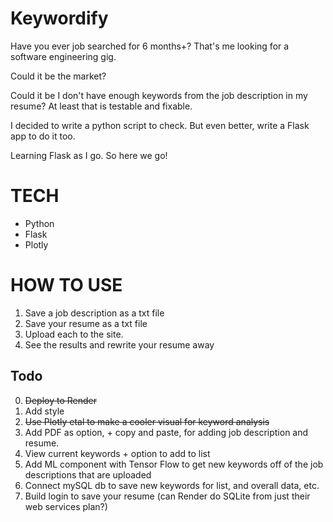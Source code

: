 # Keywordify
Have you ever job searched for 6 months+?
That's me looking for a software engineering gig.

Could it be the market?

Could it be I don't have enough keywords from the job description in my resume?
At least that is testable and fixable.

I decided to write a python script to check.
But even better, write a Flask app to do it too.

Learning Flask as I go. So here we go!

# TECH
- Python
- Flask
- Plotly

# HOW TO USE
1. Save a job description as a txt file
2. Save your resume as a txt file
3. Upload each to the site.
4. See the results and rewrite your resume away

## Todo
0. ~~Deploy to Render~~
1. Add style
2. ~~Use Plotly etal to make a cooler visual for keyword analysis~~
3. Add PDF as option, + copy and paste, for adding job description and resume.
4. View current keywords + option to add to list
5. Add ML component with Tensor Flow to get new keywords off of the job descriptions that are uploaded
6. Connect mySQL db to save new keywords for list, and overall data, etc.
7. Build login to save your resume (can Render do SQLite from just their web services plan?)



